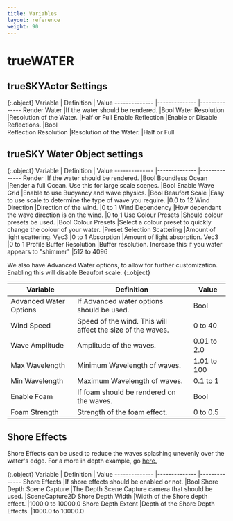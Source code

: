 ```yaml
---
title: Variables
layout: reference
weight: 90
---
```






trueWATER
====================


trueSKYActor Settings
----------------------

{:.object}
Variable                                                                                |       Definition                                                                                                              |       Value
--------------                                                                  |--------------                                                                                                         |--------------
Render Water                                                                    |If the water should be rendered.                                                                       |Bool
Water Resolution                                                                |Resolution of the Water.                                                                                       |Half or Full
Enable Reflection                                                               |Enable or Disable Reflections.                                                                         |Bool           
Reflection Resolution                                                   |Resolution of the Water.                                                                                       |Half or Full



trueSKY Water Object settings
----------------------------

{:.object}
Variable                                                                                |       Definition                                                                                                              |       Value
--------------                                                                  |--------------                                                                                                         |--------------
Render                                                                                  |If the water should be rendered.                                                                       |Bool
Boundless Ocean                                                                 |Render a full Ocean. Use this for large scale scenes.                          |Bool
Enable Wave Grid                                                                |Enable to use Buoyancy and wave physics.                                                       |Bool
Beaufort Scale                                                                  |Easy to use scale to determine the type of wave you require.           |0.0 to 12
Wind Direction                                                                  |Direction of the wind.                                                                                         |0 to 1
Wind Dependency                                                                 |How dependant the wave direction is on the wind.                                       |0 to 1
Use Colour Presets                                                              |Should colour presets be used.                                                                         |Bool
Colour Presets                                                                  |Select a colour preset to quickly change the colour of your water.     |Preset Selection
Scattering                                                                              |Amount of light scattering. Vec3                                                                       |0 to 1
Absorption                                                                              |Amount of light absorption. Vec3                                                                       |0 to 1 
Profile Buffer Resolution                                               |Buffer resolution. Increase this if you water appears to "shimmer"     |512 to 4096


We also have Advanced Water options, to allow for further customization. Enabling this will disable Beaufort scale.
{:.object}

Variable                                                                                |       Definition                                                                                                              |       Value
--------------                                                                  |--------------                                                                                                         |-------------
Advanced Water Options                                                  |If Advanced water options should be used.                                                      |Bool
Wind Speed                                                                              |Speed of the wind. This will affect the size of the waves.             |0 to 40
Wave Amplitude                                                                  |Amplitude of the waves.                                                                                        |0.01 to 2.0
Max Wavelength                                                                  |Minimum Wavelength of waves.                                                                           |1.01 to 100
Min Wavelength                                                                  |Maximum Wavelength of waves.                                                                           |0.1 to 1
Enable Foam                                                                             |If foam should be rendered on the waves.                                                       |Bool
Foam Strength                                                                   |Strength of the foam effect.                                                                           |0 to 0.5

Shore Effects
---------------
Shore Effects can be used to reduce the waves splashing unevenly over the water's edge. For a more in depth example, go [here.](tutorials.html#shore-effects)

{:.object}
Variable                                                                                |       Definition                                                                                                              |       Value
--------------                                                                  |--------------                                                                                                         |--------------
Shore Effects                                                                   |If shore effects should be enabled or not.                                             |Bool
Shore Depth Scene Capture                                               |The Depth Scene Capture camera that should be used.                            |SceneCapture2D
Shore Depth Width                                                               |Width of the Shore depth effect.                                                                       |1000.0 to 10000.0
Shore Depth Extent                                                              |Depth of the Shore Depth Effects.                                                                      |1000.0 to 10000.0
